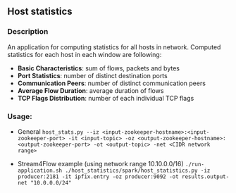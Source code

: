 ## Host statistics

### Description
An application for computing statistics for all hosts in network. Computed statistics for each host in each window are following:
- **Basic Characteristics**: sum of flows, packets and bytes
- **Port Statistics**: number of distinct destination ports
- **Communication Peers**: number of distinct communication peers
- **Average Flow Duration**: average duration of flows
- **TCP Flags Distribution**: number of each individual TCP flags 

### Usage:
- General 
`host_stats.py --iz <input-zookeeper-hostname>:<input-zookeeper-port> -it <input-topic> -oz <output-zookeeper-hostname>:<output-zookeeper-port> -ot <output-topic> -net <CIDR network range>`

- Stream4Flow example (using network range 10.10.0.0/16)
`./run-application.sh ./host_statistics/spark/host_statistics.py -iz producer:2181 -it ipfix.entry -oz producer:9092 -ot results.output-net "10.0.0.0/24"`

